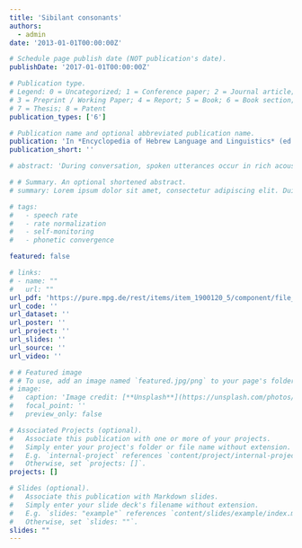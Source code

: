 ```yaml
---
title: 'Sibilant consonants'
authors:
  - admin
date: '2013-01-01T00:00:00Z'

# Schedule page publish date (NOT publication's date).
publishDate: '2017-01-01T00:00:00Z'

# Publication type.
# Legend: 0 = Uncategorized; 1 = Conference paper; 2 = Journal article;
# 3 = Preprint / Working Paper; 4 = Report; 5 = Book; 6 = Book section;
# 7 = Thesis; 8 = Patent
publication_types: ['6']

# Publication name and optional abbreviated publication name.
publication: 'In *Encyclopedia of Hebrew Language and Linguistics* (ed. G. Khan), 557-561'
publication_short: ''

# abstract: 'During conversation, spoken utterances occur in rich acoustic contexts, including speech produced by our interlocutor(s) and speech we produced ourselves. Prosodic characteristics of the acoustic context have been known to influence speech perception in a contrastive fashion: for instance, a vowel presented in a fast context is perceived to have a longer duration than the same vowel in a slow context. Given the ubiquity of the sound of our own voice, it may be that our own speech rate - a common source of acoustic context - also influences our perception of the speech of others. Two experiments were designed to test this hypothesis. Experiment 1 replicated earlier contextual rate effects by showing that hearing pre-recorded fast or slow context sentences alters the perception of ambiguous Dutch target words. Experiment 2 then extended this finding by showing that talking at a fast or slow rate prior to the presentation of the target words also altered the perception of those words. These results suggest that between-talker variation in speech rate production may induce between-talker variation in speech perception, thus potentially explaining why interlocutors tend to converge on speech rate in dialogue settings.'

# # Summary. An optional shortened abstract.
# summary: Lorem ipsum dolor sit amet, consectetur adipiscing elit. Duis posuere tellus ac convallis placerat. Proin tincidunt magna sed ex sollicitudin condimentum.

# tags:
#   - speech rate
#   - rate normalization
#   - self-monitoring
#   - phonetic convergence

featured: false

# links:
# - name: ""
#   url: ""
url_pdf: 'https://pure.mpg.de/rest/items/item_1900120_5/component/file_2240440/content'
url_code: ''
url_dataset: ''
url_poster: ''
url_project: ''
url_slides: ''
url_source: ''
url_video: ''

# # Featured image
# # To use, add an image named `featured.jpg/png` to your page's folder.
# image:
#   caption: 'Image credit: [**Unsplash**](https://unsplash.com/photos/pLCdAaMFLTE)'
#   focal_point: ''
#   preview_only: false

# Associated Projects (optional).
#   Associate this publication with one or more of your projects.
#   Simply enter your project's folder or file name without extension.
#   E.g. `internal-project` references `content/project/internal-project/index.md`.
#   Otherwise, set `projects: []`.
projects: []

# Slides (optional).
#   Associate this publication with Markdown slides.
#   Simply enter your slide deck's filename without extension.
#   E.g. `slides: "example"` references `content/slides/example/index.md`.
#   Otherwise, set `slides: ""`.
slides: ""
---
```


<!-- {{% callout note %}}
Click the _Cite_ button above to demo the feature to enable visitors to import publication metadata into their reference management software.
{{% /callout %}}

Supplementary notes can be added here, including [code and math](https://wowchemy.com/docs/content/writing-markdown-latex/). -->

